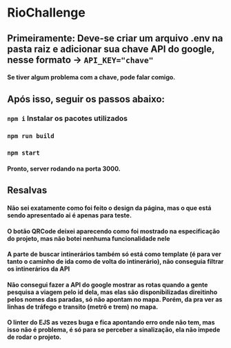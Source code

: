 # RioChallenge

## Primeiramente: Deve-se criar um arquivo .env na pasta raiz e adicionar sua chave API do google, nesse formato -> `API_KEY="chave"`
#### Se tiver algum problema com a chave, pode falar comigo.

## Após isso, seguir os passos abaixo:
### `npm i` Instalar os pacotes utilizados
### `npm run build`
### `npm start`
#### Pronto, server rodando na porta 3000.


## Resalvas

#### Não sei exatamente como foi feito o design da página, mas o que está sendo apresentado ai é apenas para teste.
#### O botão QRCode deixei aparecendo como foi mostrado na especificação do projeto, mas não botei nenhuma funcionalidade nele
#### A parte de buscar intinerários também só está como template (é para ver tanto o caminho de ida como de volta do intinerário), não conseguia filtrar os intinerários da API
#### Não consegui fazer a API do google mostrar as rotas quando a gente pesquisa a viagem pelo id dela, mas elas são disponibilizadas direitinho pelos nomes das paradas, só não apontam no mapa. Porém, da pra ver as linhas de tráfego e transito (metrô e trem) no mapa.
#### O linter do EJS as vezes buga e fica apontando erro onde não tem, mas isso não é problema, é só para se perceber a sinalização, ela não impede de rodar o projeto.